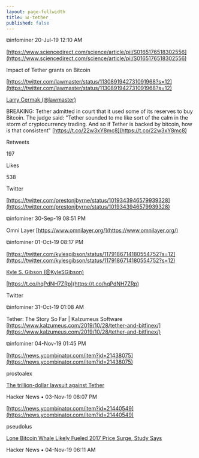 ```yaml
---
layout: page-fullwidth
title: 📊-tether
published: false
---
```


⧉infominer 20-Jul-19 12:10 AM

[https://www.sciencedirect.com/science/article/pii/S0165176518302556](https://www.sciencedirect.com/science/article/pii/S0165176518302556)

Impact of Tether grants on Bitcoin

[https://twitter.com/lawmaster/status/1130891942731091968?s=12](https://twitter.com/lawmaster/status/1130891942731091968?s=12)

[Larry Cermak (@lawmaster)](https://twitter.com/lawmaster)

BREAKING: Tether admitted in court that it used some of its reserves to buy Bitcoin. The judge said: "Tether sounded to me like sort of the calm in the storm of cryptocurrency trading. And so if Tether is backed by bitcoin, how is that consistent" [https://t.co/22w3xY8mc8](https://t.co/22w3xY8mc8)

Retweets

197

Likes

538

Twitter

[https://twitter.com/prestonjbyrne/status/1019343946579939328](https://twitter.com/prestonjbyrne/status/1019343946579939328)

⧉infominer 30-Sep-19 08:51 PM

Omni Layer [https://www.omnilayer.org/](https://www.omnilayer.org/)

⧉infominer 01-Oct-19 08:17 PM

[https://twitter.com/kylesgibson/status/1179186714180554752?s=12](https://twitter.com/kylesgibson/status/1179186714180554752?s=12)

[Kyle S. Gibson (@KyleSGibson)](https://twitter.com/KyleSGibson)

[https://t.co/hqPdNH7ZRp](https://t.co/hqPdNH7ZRp)

Twitter

⧉infominer 31-Oct-19 01:08 AM

Tether: The Story So Far | Kalzumeus Software [https://www.kalzumeus.com/2019/10/28/tether-and-bitfinex/](https://www.kalzumeus.com/2019/10/28/tether-and-bitfinex/)

⧉infominer 04-Nov-19 01:45 PM

[https://news.ycombinator.com/item?id=21438075](https://news.ycombinator.com/item?id=21438075)

prostoalex

[The trillion-dollar lawsuit against Tether](https://news.ycombinator.com/item?id=21438075)

Hacker News • 03-Nov-19 08:07 PM

[https://news.ycombinator.com/item?id=21440549](https://news.ycombinator.com/item?id=21440549)

pseudolus

[Lone Bitcoin Whale Likely Fueled 2017 Price Surge, Study Says](https://news.ycombinator.com/item?id=21440549)

Hacker News • 04-Nov-19 06:11 AM